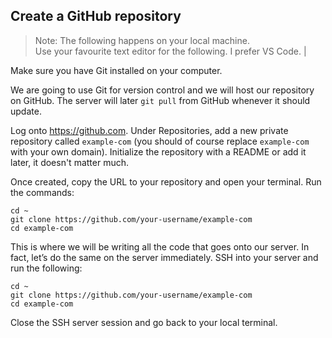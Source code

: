 
## Create a GitHub repository
> Note: The following happens on your local machine. <br>Use your favourite text editor for the following. I prefer VS Code. |

Make sure you have Git installed on your computer. 

We are going to use Git for version control and we will host our repository on GitHub. The server will later `git pull` from GitHub whenever it should update.

Log onto https://github.com. Under Repositories, add a new private repository called `example-com` (you should of course replace `example-com` with your own domain). Initialize the repository with a README or add it later, it doesn't matter much. 

Once created, copy the URL to your repository and open your terminal. 
Run the commands: 

    cd ~
    git clone https://github.com/your-username/example-com
    cd example-com

This is where we will be writing all the code that goes onto our server. In fact, let’s do the same on the server immediately. SSH into your server and run the following: 

    cd ~
    git clone https://github.com/your-username/example-com
    cd example-com

Close the SSH server session and go back to your local terminal. 